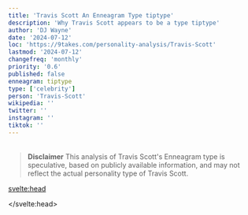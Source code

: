 ```yaml
---
title: 'Travis Scott An Enneagram Type tiptype'
description: 'Why Travis Scott appears to be a type tiptype'
author: 'DJ Wayne'
date: '2024-07-12'
loc: 'https://9takes.com/personality-analysis/Travis-Scott'
lastmod: '2024-07-12'
changefreq: 'monthly'
priority: '0.6'
published: false
enneagram: tiptype
type: ['celebrity']
person: 'Travis-Scott'
wikipedia: ''
twitter: ''
instagram: ''
tiktok: ''
---
```


<!--
    childhood and upbringing
    first big success
    style habits and quirks that relate to their personality type
    stressful moments in their life and how they handled them
    comfort- moments in their life where they are doing well and killing it
-->
<!-- // keywords:  -->

<script>
	// import  PopCard  from "$lib/components/atoms/PopCard.svelte";
</script>

<div
	style="display: flex;
    justify-content: center;
    margin: 1rem 0;
	"
>
	<!-- <PopCard
		image={`/types/tiptypes/${'Travis-Scott'}.webp`}
		enneagramType={tiptype}
		showIcon={false}
		displayText="Travis Scott"
		subtext=""
	/> -->
</div>

> **Disclaimer** This analysis of Travis Scott's Enneagram type is speculative, based on publicly available information, and may not reflect the actual personality type of Travis Scott.

<p class="firstLetter"></p>

<svelte:head>

<script type="application/ld+json">

</script>

</svelte:head>

<style lang="scss"></style>
